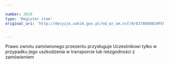 ```yaml
---

number: 2610
type: 'Register item'
original_uri: 'http://decyzje.uokik.gov.pl/nd_wz_um.nsf/0/6378808B19FE94E3C125792E003B93A2?OpenDocument'


---
```


Prawo zwrotu zamówionego przezentu przysługuje Uczestnikowi tylko w przypadku jego uszkodzenia w transporcie lub niezgodności z zamówieniem
